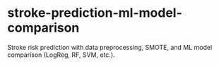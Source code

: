 # stroke-prediction-ml-model-comparison
Stroke risk prediction with data preprocessing, SMOTE, and ML model comparison (LogReg, RF, SVM, etc.).
